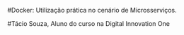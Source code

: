 #Docker: Utilização prática no cenário de Microsserviços.

#Tácio Souza, Aluno do curso na Digital Innovation One



